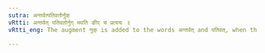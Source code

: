 ```yaml
---
sutra: अन्तर्वत्पतिवतोर्नुक्
vRtti: अन्तर्वत् पतिवतोर्नुग् भवति ङीप् च प्रत्ययः ॥
vRtti_eng: The augment नुक् is added to the words अन्तर्वत् and पतिवत्, when the affix ङीप् is added to form the feminine.

---
```

